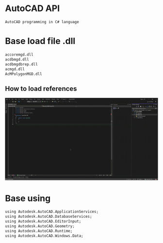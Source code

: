# AutoCAD API
    AutoCAD programming in C# language

# Base load file .dll
    accoremgd.dll
    acdbmgd.dll
    acdbmgdbrep.dll
    acmgd.dll
    AcMPolygonMGD.dll
## How to load references
<p align="middle">
  <img src="./AutoCAD.NET/01.References/loadReferences.gif">
</p>

# Base using
    using Autodesk.AutoCAD.ApplicationServices;
    using Autodesk.AutoCAD.DatabaseServices;
    using Autodesk.AutoCAD.EditorInput;
    using Autodesk.AutoCAD.Geometry;
    using Autodesk.AutoCAD.Runtime;
    using Autodesk.AutoCAD.Windows.Data;
